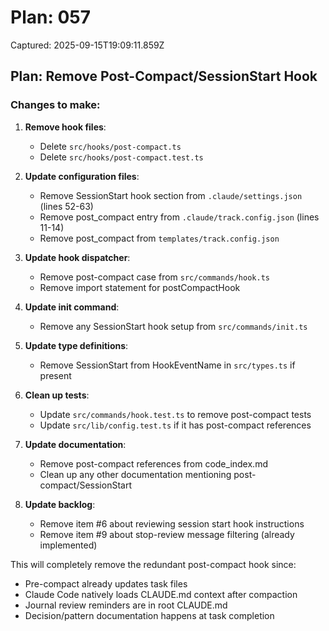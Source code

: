 # Plan: 057

Captured: 2025-09-15T19:09:11.859Z

## Plan: Remove Post-Compact/SessionStart Hook

### Changes to make:

1. **Remove hook files**:
   - Delete `src/hooks/post-compact.ts`
   - Delete `src/hooks/post-compact.test.ts`

2. **Update configuration files**:
   - Remove SessionStart hook section from `.claude/settings.json` (lines 52-63)
   - Remove post_compact entry from `.claude/track.config.json` (lines 11-14)
   - Remove post_compact from `templates/track.config.json`

3. **Update hook dispatcher**:
   - Remove post-compact case from `src/commands/hook.ts`
   - Remove import statement for postCompactHook

4. **Update init command**:
   - Remove any SessionStart hook setup from `src/commands/init.ts`

5. **Update type definitions**:
   - Remove SessionStart from HookEventName in `src/types.ts` if present

6. **Clean up tests**:
   - Update `src/commands/hook.test.ts` to remove post-compact tests
   - Update `src/lib/config.test.ts` if it has post-compact references

7. **Update documentation**:
   - Remove post-compact references from code_index.md
   - Clean up any other documentation mentioning post-compact/SessionStart

8. **Update backlog**:
   - Remove item #6 about reviewing session start hook instructions
   - Remove item #9 about stop-review message filtering (already implemented)

This will completely remove the redundant post-compact hook since:
- Pre-compact already updates task files
- Claude Code natively loads CLAUDE.md context after compaction
- Journal review reminders are in root CLAUDE.md
- Decision/pattern documentation happens at task completion